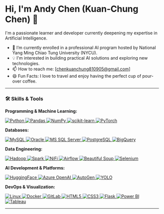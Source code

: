 # Hi, I'm Andy Chen (Kuan-Chung Chen) 👋

I'm a passionate learner and developer currently deepening my expertise in Artificial Intelligence.

- 🌱 I’m currently enrolled in a professional AI program hosted by National Yang Ming Chiao Tung University (NYCU).
- 💡 I'm interested in building practical AI solutions and exploring new technologies.
- 📫 How to reach me: [chenkuanchung810905@gmail.com]
- 😄 Fun Facts: I love to travel and enjoy having the perfect cup of pour-over coffee.

---

### 🛠️ Skills & Tools

**Programming & Machine Learning:**
<p>
    <a href="https://www.python.org" target="_blank"> <img src="https://img.shields.io/badge/Python-3776AB?style=for-the-badge&logo=python&logoColor=white" alt="Python"/> </a>
    <a href="https://pandas.pydata.org/" target="_blank"> <img src="https://img.shields.io/badge/Pandas-150458?style=for-the-badge&logo=pandas&logoColor=white" alt="Pandas"/> </a>
    <a href="https://numpy.org/" target="_blank"> <img src="https://img.shields.io/badge/NumPy-013243?style=for-the-badge&logo=numpy&logoColor=white" alt="NumPy"/> </a>
    <a href="https://scikit-learn.org/" target="_blank"> <img src="https://img.shields.io/badge/scikit_learn-F7931E?style=for-the-badge&logo=scikit-learn&logoColor=white" alt="scikit-learn"/> </a>
    <a href="https://pytorch.org/" target="_blank"> <img src="https://img.shields.io/badge/PyTorch-EE4C2C?style=for-the-badge&logo=pytorch&logoColor=white" alt="PyTorch"/> </a>
</p>

**Databases:**
<p>
    <a href="https://www.mysql.com/" target="_blank"> <img src="https://img.shields.io/badge/MySQL-4479A1?style=for-the-badge&logo=mysql&logoColor=white" alt="MySQL"/> </a>
    <a href="https://www.oracle.com/database/" target="_blank"> <img src="https://img.shields.io/badge/Oracle-F80000?style=for-the-badge&logo=oracle&logoColor=white" alt="Oracle"/> </a>
    <a href="https://www.microsoft.com/sql-server" target="_blank"> <img src="https://img.shields.io/badge/Microsoft_SQL_Server-CC2927?style=for-the-badge&logo=microsoft-sql-server&logoColor=white" alt="MS SQL Server"/> </a>
    <a href="https://www.postgresql.org" target="_blank"> <img src="https://img.shields.io/badge/PostgreSQL-4169E1?style=for-the-badge&logo=postgresql&logoColor=white" alt="PostgreSQL"/> </a>
    <a href="https://cloud.google.com/bigquery" target="_blank"> <img src="https://img.shields.io/badge/Google_BigQuery-4285F4?style=for-the-badge&logo=google-bigquery&logoColor=white" alt="BigQuery"/> </a>
</p>

**Data Engineering:**
<p>
    <a href="https://hadoop.apache.org/" target="_blank"> <img src="https://img.shields.io/badge/Hadoop-66CCFF?style=for-the-badge&logo=apache&logoColor=black" alt="Hadoop"/> </a>
    <a href="https://spark.apache.org/" target="_blank"> <img src="https://img.shields.io/badge/Apache_Spark-E25A1C?style=for-the-badge&logo=apache-spark&logoColor=white" alt="Spark"/> </a>
    <a href="https://nifi.apache.org/" target="_blank"> <img src="https://img.shields.io/badge/Apache_NiFi-7289DA?style=for-the-badge&logo=apache-nifi&logoColor=white" alt="NiFi"/> </a>
    <a href="https://airflow.apache.org/" target="_blank"> <img src="https://img.shields.io/badge/Apache_Airflow-017CEE?style=for-the-badge&logo=apache-airflow&logoColor=white" alt="Airflow"/> </a>
    <a href="https://www.crummy.com/software/BeautifulSoup/bs4/doc/" target="_blank"> <img src="https://img.shields.io/badge/Beautiful_Soup-000000?style=for-the-badge&logo=python&logoColor=white" alt="Beautiful Soup"/> </a>
    <a href="https://www.selenium.dev/" target="_blank"> <img src="https://img.shields.io/badge/Selenium-43B02A?style=for-the-badge&logo=selenium&logoColor=white" alt="Selenium"/> </a>
</p>

**AI Development & Platforms:**
<p>
    <a href="https://huggingface.co/" target="_blank"> <img src="https://img.shields.io/badge/HuggingFace-FFD21E?style=for-the-badge&logo=hugging-face&logoColor=black" alt="HuggingFace"/> </a>
    <a href="https://azure.microsoft.com/en-us/products/ai-services/openai-service" target="_blank"> <img src="https://img.shields.io/badge/Azure_OpenAI-0078D4?style=for-the-badge&logo=microsoft-azure&logoColor=white" alt="Azure OpenAI"/> </a>
    <a href="https://github.com/microsoft/autogen" target="_blank"> <img src="https://img.shields.io/badge/AutoGen-412991?style=for-the-badge&logo=microsoft&logoColor=white" alt="AutoGen"/> </a>
    <a href="https://github.com/ultralytics/ultralytics" target="_blank"> <img src="https://img.shields.io/badge/YOLO-000000?style=for-the-badge&logo=yolo&logoColor=white" alt="YOLO"/> </a>
</p>

**DevOps & Visualization:**
<p>
    <a href="https://www.linux.org/" target="_blank"> <img src="https://img.shields.io/badge/Linux-FCC624?style=for-the-badge&logo=linux&logoColor=black" alt="Linux"/> </a>
    <a href="https://www.docker.com/" target="_blank"> <img src="https://img.shields.io/badge/Docker-2496ED?style=for-the-badge&logo=docker&logoColor=white" alt="Docker"/> </a>
    <a href="https://about.gitlab.com/" target="_blank"> <img src="https://img.shields.io/badge/GitLab-FC6D26?style=for-the-badge&logo=gitlab&logoColor=white" alt="GitLab"/> </a>
    <a href="https://developer.mozilla.org/en-US/docs/Web/HTML" target="_blank"> <img src="https://img.shields.io/badge/HTML5-E34F26?style=for-the-badge&logo=html5&logoColor=white" alt="HTML5"/> </a>
    <a href="https://developer.mozilla.org/en-US/docs/Web/CSS" target="_blank"> <img src="https://img.shields.io/badge/CSS3-1572B6?style=for-the-badge&logo=css3&logoColor=white" alt="CSS3"/> </a>
    <a href="https://flask.palletsprojects.com/" target="_blank"> <img src="https://img.shields.io/badge/Flask-000000?style=for-the-badge&logo=flask&logoColor=white" alt="Flask"/> </a>
    <a href="https://powerbi.microsoft.com/" target="_blank"> <img src="https://img.shields.io/badge/Power_BI-F2C811?style=for-the-badge&logo=power-bi&logoColor=black" alt="Power BI"/> </a>
    <a href="https://www.tableau.com/" target="_blank"> <img src="https://img.shields.io/badge/Tableau-E97627?style=for-the-badge&logo=tableau&logoColor=white" alt="Tableau"/> </a>
</p>

---
